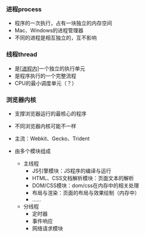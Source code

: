 ### 进程process

- 程序的一次执行，占有一块独立的内存空间
- Mac、Windows的进程管理器
- 不同的进程是相互独立的，互不影响

### 线程thread

- 是<u>[进程内]</u>一个独立的执行单元
- 是程序执行的一个完整流程
- CPU的最小调度单元（？）

### 浏览器内核

- 支撑浏览器运行的最核心的程序

- 不同浏览器内核可能不一样
- 主流：Webkit、Gecko、Trident
- 由多个模块组成
  - 主线程
    - JS引擎模块：JS程序的编译与运行
    - HTML、CSS文档解析模块：页面文本的解析
    - DOM/CSS模块：dom/css在内存中的相关处理
    - 布局与渲染：页面的布局与效果绘制（内存中）
    - ......
  - 分线程
    - 定时器
    - 事件响应
    - 网络请求模块

